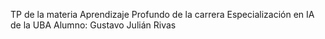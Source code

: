 TP de la materia Aprendizaje Profundo de la carrera Especialización en IA de la UBA
Alumno: Gustavo Julián Rivas

